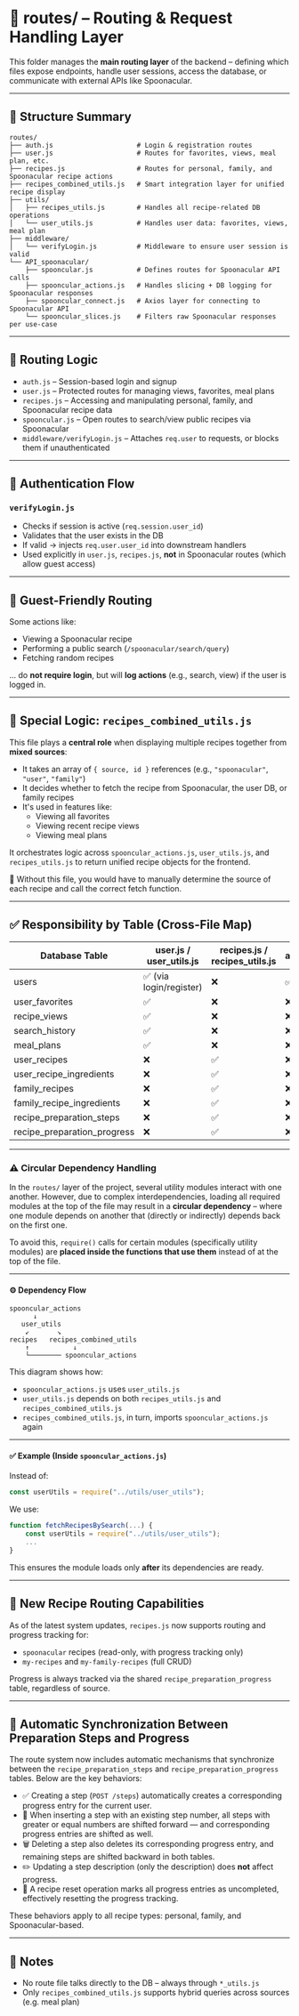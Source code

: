 # 📁 routes/ – Routing & Request Handling Layer

This folder manages the **main routing layer** of the backend – defining which files expose endpoints, handle user sessions, access the database, or communicate with external APIs like Spoonacular.

---

## 📂 Structure Summary

```
routes/
├── auth.js                     # Login & registration routes
├── user.js                     # Routes for favorites, views, meal plan, etc.
├── recipes.js                  # Routes for personal, family, and Spoonacular recipe actions
├── recipes_combined_utils.js   # Smart integration layer for unified recipe display
├── utils/
│   ├── recipes_utils.js        # Handles all recipe-related DB operations
│   └── user_utils.js           # Handles user data: favorites, views, meal plan
├── middleware/
│   └── verifyLogin.js          # Middleware to ensure user session is valid
└── API_spoonacular/
    ├── spooncular.js           # Defines routes for Spoonacular API calls
    ├── spooncular_actions.js   # Handles slicing + DB logging for Spoonacular responses
    ├── spooncular_connect.js   # Axios layer for connecting to Spoonacular API
    └── spooncular_slices.js    # Filters raw Spoonacular responses per use-case
```

---

## 🔁 Routing Logic

- `auth.js` – Session-based login and signup
- `user.js` – Protected routes for managing views, favorites, meal plans
- `recipes.js` – Accessing and manipulating personal, family, and Spoonacular recipe data
- `spooncular.js` – Open routes to search/view public recipes via Spoonacular
- `middleware/verifyLogin.js` – Attaches `req.user` to requests, or blocks them if unauthenticated

---

## 🧾 Authentication Flow

### `verifyLogin.js`
- Checks if session is active (`req.session.user_id`)
- Validates that the user exists in the DB
- If valid → injects `req.user.user_id` into downstream handlers
- Used explicitly in `user.js`, `recipes.js`, **not** in Spoonacular routes (which allow guest access)

---

## 🔄 Guest-Friendly Routing

Some actions like:
- Viewing a Spoonacular recipe
- Performing a public search (`/spoonacular/search/query`)
- Fetching random recipes

... do **not require login**, but will **log actions** (e.g., search, view) if the user is logged in.

---

## 🧠 Special Logic: `recipes_combined_utils.js`

This file plays a **central role** when displaying multiple recipes together from **mixed sources**:
- It takes an array of `{ source, id }` references (e.g., `"spoonacular"`, `"user"`, `"family"`)
- It decides whether to fetch the recipe from Spoonacular, the user DB, or family recipes
- It's used in features like:
  - Viewing all favorites
  - Viewing recent recipe views
  - Viewing meal plans

It orchestrates logic across `spooncular_actions.js`, `user_utils.js`, and `recipes_utils.js` to return unified recipe objects for the frontend.

📌 Without this file, you would have to manually determine the source of each recipe and call the correct fetch function.

---

## ✅ Responsibility by Table (Cross-File Map)

| Database Table               | user.js / user_utils.js | recipes.js / recipes_utils.js | auth.js |
|------------------------------|--------------------------|-------------------------------|---------|
| users                        | ✅ (via login/register)   | ❌                            | ✅      |
| user_favorites               | ✅                        | ❌                            | ❌      |
| recipe_views                 | ✅                        | ❌                            | ❌      |
| search_history               | ✅                        | ❌                            | ❌      |
| meal_plans                   | ✅                        | ❌                            | ❌      |
| user_recipes                 | ❌                        | ✅                            | ❌      |
| user_recipe_ingredients      | ❌                        | ✅                            | ❌      |
| family_recipes               | ❌                        | ✅                            | ❌      |
| family_recipe_ingredients    | ❌                        | ✅                            | ❌      |
| recipe_preparation_steps     | ❌                        | ✅                            | ❌      |
| recipe_preparation_progress  | ❌                        | ✅                            | ❌      |

---
### ⚠️ Circular Dependency Handling

In the `routes/` layer of the project, several utility modules interact with one another. However, due to complex interdependencies, loading all required modules at the top of the file may result in a **circular dependency** – where one module depends on another that (directly or indirectly) depends back on the first one.

To avoid this, `require()` calls for certain modules (specifically utility modules) are **placed inside the functions that use them** instead of at the top of the file.

---

#### ⚙️ Dependency Flow

```
spooncular_actions
      ↓
   user_utils
    ↙       ↘
recipes   recipes_combined_utils
    ↑           ↓
    └──────── spooncular_actions
```

This diagram shows how:
- `spooncular_actions.js` uses `user_utils.js`
- `user_utils.js` depends on both `recipes_utils.js` and `recipes_combined_utils.js`
- `recipes_combined_utils.js`, in turn, imports `spooncular_actions.js` again

---

#### ✅ Example (Inside `spooncular_actions.js`)

Instead of:
```js
const userUtils = require("../utils/user_utils");
```

We use:
```js
function fetchRecipesBySearch(...) {
    const userUtils = require("../utils/user_utils");
    ...
}
```

This ensures the module loads only **after** its dependencies are ready.

---

## 🔄 New Recipe Routing Capabilities

As of the latest system updates, `recipes.js` now supports routing and progress tracking for:
- `spoonacular` recipes (read-only, with progress tracking only)
- `my-recipes` and `my-family-recipes` (full CRUD)

Progress is always tracked via the shared `recipe_preparation_progress` table, regardless of source.

---
## 🔄 Automatic Synchronization Between Preparation Steps and Progress

The route system now includes automatic mechanisms that synchronize between the `recipe_preparation_steps` and `recipe_preparation_progress` tables. Below are the key behaviors:

- ✅ Creating a step (`POST /steps`) automatically creates a corresponding progress entry for the current user.
- 🔁 When inserting a step with an existing step number, all steps with greater or equal numbers are shifted forward — and corresponding progress entries are shifted as well.
- 🗑️ Deleting a step also deletes its corresponding progress entry, and remaining steps are shifted backward in both tables.
- ✏️ Updating a step description (only the description) does **not** affect progress.
- 🔁 A recipe reset operation marks all progress entries as uncompleted, effectively resetting the progress tracking.

These behaviors apply to all recipe types: personal, family, and Spoonacular-based.

---

## 🔑 Notes

- No route file talks directly to the DB – always through `*_utils.js`
- Only `recipes_combined_utils.js` supports hybrid queries across sources (e.g. meal plan)

